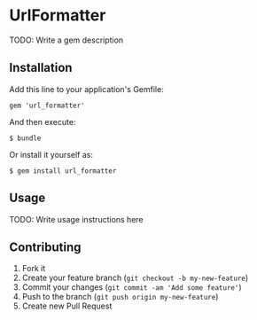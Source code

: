 # UrlFormatter

TODO: Write a gem description

## Installation

Add this line to your application's Gemfile:

    gem 'url_formatter'

And then execute:

    $ bundle

Or install it yourself as:

    $ gem install url_formatter

## Usage

TODO: Write usage instructions here

## Contributing

1. Fork it
2. Create your feature branch (`git checkout -b my-new-feature`)
3. Commit your changes (`git commit -am 'Add some feature'`)
4. Push to the branch (`git push origin my-new-feature`)
5. Create new Pull Request
